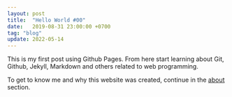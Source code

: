 ```yaml
---
layout: post
title:  "Hello World #00"
date:   2019-08-31 23:00:00 +0700
tag: "blog"
update:	2022-05-14
---
```

This is my first post using Github Pages. From here start learning about Git, Github, Jekyll, Markdown and others related to web programming.

To get to know me and why this website was created, continue in the [about][link-about] section.

[link-about]: https://bagoes.github.io/about
